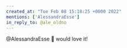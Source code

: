 ```yaml
---
created_at: "Tue Feb 08 15:18:25 +0000 2022"
mentions: ['AlessandraEsse']
in_reply_to: @ale_oldno
---
```


@AlessandraEsse 👋 would love it!